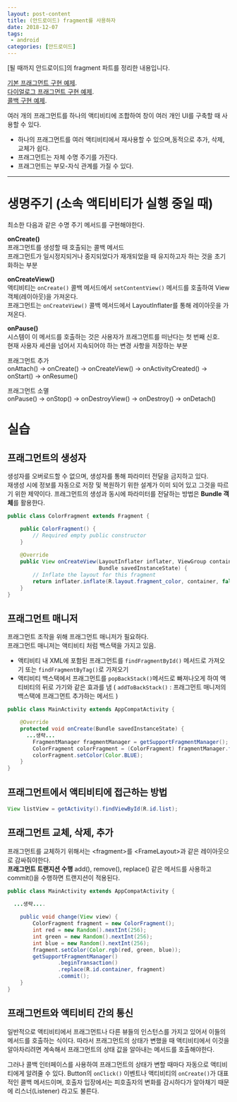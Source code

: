 ```yaml
---
layout: post-content
title: (안드로이드) fragment를 사용하자
date: 2018-12-07
tags:
 - android
categories: [안드로이드]
---
```


[될 때까지 안드로이드]의 fragment 파트를 정리한 내용입니다.

[기본 프래그먼트 구현 예제](https://github.com/devgaram/androidExample/tree/master/fragmentexam).    
[다이얼로그 프래그먼트 구현 예제](https://github.com/devgaram/androidExample/tree/master/exitdialogfragment).    
[콜백 구현 예제](https://github.com/devgaram/androidExample/tree/master/callbackexam).    

여러 개의 프래그먼트를 하나의 액티비티에 조합하여 창이 여러 개인 UI를 구축할 때 사용할 수 있다.
* 하나의 프래그먼트를 여러 액티비티에서 재사용할 수 있으며,동적으로 추가, 삭제, 교체가 쉽다.    
* 프래그먼트는 자체 수명 주기를 가진다.
* 프래그먼트는 부모-자식 관계를 가질 수 있다.

---

# 생명주기 (소속 액티비티가 실행 중일 때)

최소한 다음과 같은 수명 주기 메서드를 구현해야한다.

**onCreate()**    
프래그먼트를 생성할 때 호출되는 콜백 메서드   
프래그먼트가 일시정지되거나 중지되었다가 재개되었을 때 유지하고자 하는 것을 초기화하는 부분

**onCreateView()**    
액티비티는 <code class="codetainer">onCreate()</code> 콜백 메서드에서 <code class="codetainer">setContentView()</code> 메서드를 호출하여 View 객체(레이아웃)을 가져온다.    
프래그먼트는 <code class="codetainer">onCreateView()</code> 콜백 메서드에서 LayoutInflater를 통해 레이아웃을 가져온다. 

**onPause()**    
시스템이 이 메서드를 호출하는 것은 사용자가 프래그먼트를 떠난다는 첫 번째 신호.   
현재 사용자 세션을 넘어서 지속되어야 하는 변경 사항을 저장하는 부분

프래그먼트 추가   
onAttach() -> onCreate() -> onCreateView() -> onActivityCreated() -> onStart() -> onResume()

프래그먼트 소멸     
onPause() -> onStop() -> onDestroyView() -> onDestroy() -> onDetach()

# 실습

## 프래그먼트의 생성자
생성자를 오버로드할 수 없으며, 생성자를 통해 파라미터 전달을 금지하고 있다.    
재생성 시에 정보를 자동으로 저장 및 복원하기 위한 설계가 이미 되어 있고 그것을 따르기 위한 제약이다. 
프래그먼트의 생성과 동시에 파라미터를 전달하는 방법은 **Bundle 객체**를 활용한다.

```java
public class ColorFragment extends Fragment {

    public ColorFragment() {
        // Required empty public constructor
    }
    
    @Override
    public View onCreateView(LayoutInflater inflater, ViewGroup container,
                             Bundle savedInstanceState) {
        // Inflate the layout for this fragment
        return inflater.inflate(R.layout.fragment_color, container, false);
    }
}
```


## 프래그먼트 매니저
프래그먼트 조작을 위해 프래그먼트 매니저가 필요하다.    
프래그먼트 매니저는 액티비티 처럼 백스택을 가지고 있음.
* 액티비티 내 XML에 포함된 프래그먼트를 <code class="codetainer">findFragmentById()</code> 메서드로 가져오기 또는 <code class="codetainer">findFragmentByTag()</code>로 가져오기
* 액티비티 백스택에서 프래그먼트를 <code class="codetainer">popBackStack()</code>메서드로 빠져나오게 하여 액티비티의 뒤로 가기와 같은 효과를 냄 ( <code class="codetainer">addToBackStack()</code> : 프래그먼트 매니저의 백스택에 프래그먼트 추가하는 메서드 )

```java
public class MainActivity extends AppCompatActivity {

    @Override
    protected void onCreate(Bundle savedInstanceState) {
      ...생략...
        FragmentManager fragmentManager = getSupportFragmentManager();
        ColorFragment colorFragment = (ColorFragment) fragmentManager.findFragmentById(R.id.color_fragment);
        colorFragment.setColor(Color.BLUE);
    }
}
```
## 프래그먼트에서 액티비티에 접근하는 방법

```java
View listView = getActivity().findViewById(R.id.list);
```

## 프래그먼트 교체, 삭제, 추가
프래그먼트를 교체하기 위해서는 <fragment<fragment>>를 <FrameLayout<FrameLayout>>과 같은 레이아웃으로 감싸줘야한다.    
**프래그먼트 트랜지션 수행** add(), remove(), replace() 같은 메서드를 사용하고 commit()을 수행하면 트랜지션이 적용된다.
    
```java
public class MainActivity extends AppCompatActivity {

  ...생략....
  
    public void change(View view) {
        ColorFragment fragment = new ColorFragment();
        int red = new Random().nextInt(256);
        int green = new Random().nextInt(256);
        int blue = new Random().nextInt(256);
        fragment.setColor(Color.rgb(red, green, blue));
        getSupportFragmentManager()
                .beginTransaction()
                .replace(R.id.container, fragment)
                .commit();
    }
}
```

## 프래그먼트와 액티비티 간의 통신

일반적으로 액티비티에서 프래그먼트나 다른 뷰들의 인스턴스를 가지고 있어서 이들의 메서드를 호출하는 식이다. 따라서 프래그먼트의 상태가 변했을 때 액티비티에서 이것을 알아차리려면 계속해서 프래그먼트의 상태 값을 알아내는 메서드를 호출해야한다.


그러나 콜백 인터페이스를 사용하여 프래그먼트의 상태가 변할 때마다 자동으로 액티비티에게 알려줄 수 있다. 
Button의 <code class="codetainer">onClick()</code> 이벤트나 액티비티의 <code class="codetainer">onCreate()</code>가 대표적인 콜백 메서드이며, 호출자 입장에서는 피호출자의 변화를 감시하다가 알아채기 때문에 리스너(Listener) 라고도 불른다.

